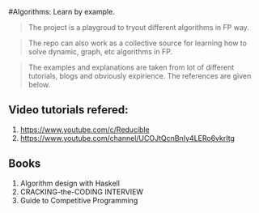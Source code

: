 #Algorithms: Learn by example.

> The project is a playgroud to tryout different algorithms in FP way.

> The repo can also work as a collective source for learning how to solve dynamic, graph, etc algorithms in FP.

> The examples and explanations are taken from lot of different tutorials, blogs and obviously expirience. The references are given below.


## Video tutorials refered:
1. https://www.youtube.com/c/Reducible
2. https://www.youtube.com/channel/UCOJtQcnBnIy4LERo6vkrItg

## Books
1. Algorithm design with Haskell
1. CRACKING-the-CODING INTERVIEW
2. Guide to Competitive Programming

